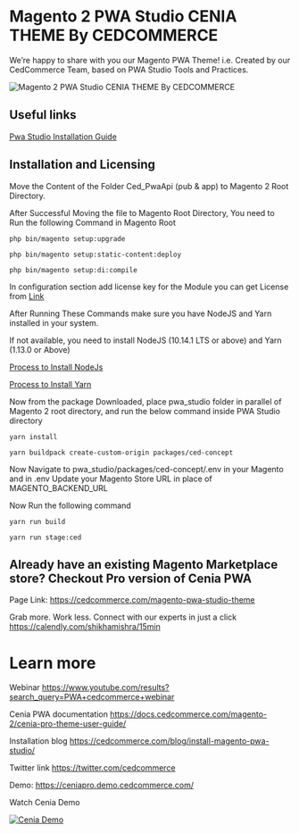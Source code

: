 # Magento 2 PWA Studio CENIA THEME By CEDCOMMERCE

We’re happy to share with you our Magento PWA Theme! i.e. Created by our CedCommerce Team, based on PWA Studio Tools and Practices.

![Magento 2 PWA Studio CENIA THEME By CEDCOMMERCE](https://user-images.githubusercontent.com/25526037/123958530-ccf28880-d9ca-11eb-9896-fa4ad7f4d772.png)


## Useful links

[Pwa Studio Installation Guide](https://cedcommerce.com/blog/install-magento-pwa-studio/)

## Installation and Licensing

Move the Content of the Folder Ced_PwaApi (pub & app) to Magento 2 Root Directory.

After Successful Moving the file to Magento Root Directory, You need to Run the following Command in Magento Root

`php bin/magento setup:upgrade`

`php bin/magento setup:static-content:deploy`

`php bin/magento setup:di:compile`

In configuration section add license key for the Module 
you can get License from [Link](https://cedcommerce.com/licensing?product_name=magento2_ced_pwaapi/)

After Running These Commands make sure you have NodeJS and Yarn installed in your system.

If not available, you need to install  NodeJS (10.14.1 LTS or above) and Yarn (1.13.0 or Above)

[Process to Install NodeJs](https://docs.cedcommerce.com/magento-2/pwa-studio-theme-magneto-2/?section=nodejs-installation-process/)

[Process to Install Yarn](https://docs.cedcommerce.com/magento-2/pwa-studio-theme-magneto-2/?section=yarn-installation-process/)

Now from the package Downloaded, place pwa_studio folder in parallel of Magento 2 root directory, and run the below  command inside PWA Studio directory

`yarn install`

`yarn buildpack create-custom-origin packages/ced-concept`

Now Navigate to pwa_studio/packages/ced-concept/.env in your Magento and in .env Update your Magento Store URL in place of MAGENTO_BACKEND_URL

Now Run the following command

`yarn run build`

`yarn run stage:ced`

## Already have an existing Magento Marketplace store? Checkout Pro version of Cenia PWA 
Page Link: https://cedcommerce.com/magento-pwa-studio-theme

Grab more. Work less. Connect with our experts in just a click https://calendly.com/shikhamishra/15min

# Learn more

Webinar https://www.youtube.com/results?search_query=PWA+cedcommerce+webinar

Cenia PWA documentation	https://docs.cedcommerce.com/magento-2/cenia-pro-theme-user-guide/

Installation blog	https://cedcommerce.com/blog/install-magento-pwa-studio/

Twitter link	https://twitter.com/cedcommerce

Demo: https://ceniapro.demo.cedcommerce.com/

Watch Cenia Demo 

[![Cenia Demo](https://img.youtube.com/vi/XP9fiyR2byU/0.jpg)](https://www.youtube.com/watch?v=XP9fiyR2byU)




